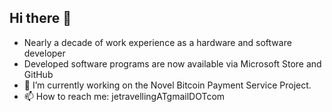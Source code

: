 ## Hi there 👋
- Nearly a decade of work experience as a hardware and software developer
- Developed software programs are now available via Microsoft Store and GitHub
- 🔭 I’m currently working on the Novel Bitcoin Payment Service Project.
- 📫 How to reach me: jetravellingATgmailDOTcom

